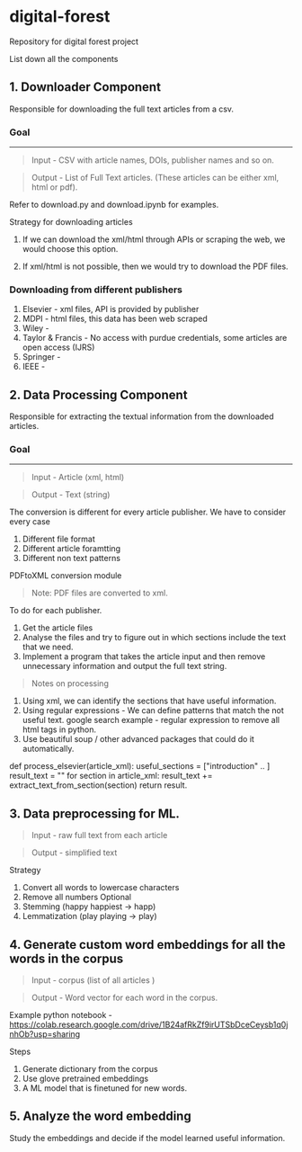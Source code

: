 # digital-forest
Repository for digital forest project

List down all the components

## 1. Downloader Component 
Responsible for downloading the full text articles from a csv. 

### Goal
----

> Input - CSV with article names, DOIs, publisher names and so on.

> Output - List of Full Text articles. (These articles can be either xml, html or pdf).

Refer to download.py and download.ipynb for examples.

Strategy for downloading articles 

1. If we can download the xml/html through APIs or scraping the web, we would choose this option.

1. If xml/html is not possible, then we would try to download the PDF files. 

### Downloading from different publishers
1. Elsevier - xml files, API is provided by publisher
1. MDPI - html files, this data has been web scraped
1. Wiley - 
1. Taylor & Francis - No access with purdue credentials, some articles are open access (IJRS)
1. Springer - 
1. IEEE - 

## 2. Data Processing Component 
Responsible for extracting the textual information from the downloaded articles. 

### Goal
----
> Input - Article (xml, html)

> Output - Text (string)

The conversion is different for every article publisher. We have to consider every case
1. Different file format 
1. Different article foramtting 
1. Different non text patterns

PDFtoXML conversion module
> Note: PDF files are converted to xml. 

To do for each publisher.
1. Get the article files
2. Analyse the files and try to figure out in which sections include the text that we need. 
3. Implement a program that takes the article input and then remove unnecessary information and output the full text string. 

> Notes on processing
1. Using xml, we can identify the sections that have useful information. 
2. Using regular expressions - We can define patterns that match the not useful text. 
google search example - regular expression to remove all html tags in python.
3. Use beautiful soup / other advanced packages that could do it automatically. 

def process_elsevier(article_xml):
    useful_sections = ["introduction" .. ]
    result_text = ""
    for section in article_xml:
        result_text += extract_text_from_section(section)
    return result.

## 3. Data preprocessing for ML. 

> Input - raw full text from each article

> Output - simplified text 

Strategy
1. Convert all words to lowercase characters
2. Remove all numbers
Optional 
3. Stemming (happy happiest -> happ)
4. Lemmatization (play playing -> play)


## 4. Generate custom word embeddings for all the words in the corpus

> Input - corpus (list of all articles )

> Output - Word vector for each word in the corpus.

Example python notebook - https://colab.research.google.com/drive/1B24afRkZf9irUTSbDceCeysb1q0jnhOb?usp=sharing

Steps
1. Generate dictionary from the corpus
2. Use glove pretrained embeddings
3. A ML model that is finetuned for new words.


## 5. Analyze the word embedding 
Study the embeddings and decide if the model learned useful information. 


